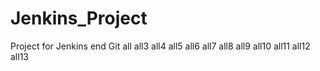 # Jenkins_Project
Project for Jenkins end Git
all
all3
all4
all5
all6
all7
all8
all9
all10
all11
all12
all13

